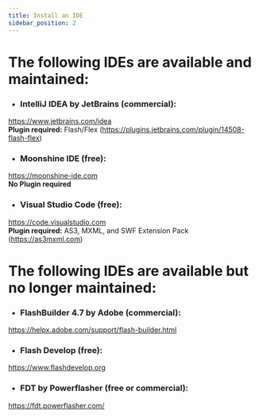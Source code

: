 ```yaml
---
title: Install an IDE
sidebar_position: 2
---
```


# The following IDEs are available and maintained:
  
  
* ### IntelliJ IDEA by JetBrains (commercial):  
https://www.jetbrains.com/idea  
**Plugin required:** Flash/Flex (https://plugins.jetbrains.com/plugin/14508-flash-flex)
  
  
* ### Moonshine IDE (free):  
https://moonshine-ide.com  
**No Plugin required**


* ### Visual Studio Code (free):  
https://code.visualstudio.com  
**Plugin required:** AS3, MXML, and SWF Extension Pack (https://as3mxml.com)
  
  
  
  
# The following IDEs are available but no longer maintained:
  
  
* ### FlashBuilder 4.7 by Adobe (commercial):  
https://helpx.adobe.com/support/flash-builder.html
  
  
* ### Flash Develop (free):  
https://www.flashdevelop.org
  
  
* ### FDT by Powerflasher (free or commercial):  
https://fdt.powerflasher.com/
